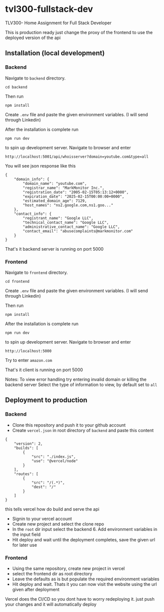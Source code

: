 # tvl300-fullstack-dev

TLV300- Home Assignment for Full Stack Developer

This is production ready just change the proxy of the frontend to use the deployed version of the api

## Installation (local development)

### Backend

Navigate to `backend` directory.

```
cd backend
```

Then run

```
npm install
```

Create `.env` file and paste the given environment variables. (I will send through Linkedin)

After the installation is complete run

```
npm run dev
```

to spin up development server. Navigate to browser and enter

```
http://localhost:5001/api/whoisserver?domain=youtube.com&type=all
```

You will see json response like this

```
{
    "domain_info": {
        "domain_name": "youtube.com",
        "registrar_name": "MarkMonitor Inc.",
        "registration_date": "2005-02-15T05:13:12+0000",
        "expiration_date": "2025-02-15T00:00:00+0000",
        "estimated_domain_age": 7129,
        "host_names": "ns2.google.com,ns1.goo..."
    },
    "contact_info": {
        "registrant_name": "Google LLC",
        "technical_contact_name": "Google LLC",
        "administrative_contact_name": "Google LLC",
        "contact_email": "abusecomplaints@markmonitor.com"
    }
}
```

That's it backend server is running on port 5000

### Frontend

Navigate to `frontend` directory.

```
cd frontend
```

Create `.env` file and paste the given environment variables. (I will send through Linkedin)

Then run

```
npm install
```

After the installation is complete run

```
npm run dev
```

to spin up development server. Navigate to browser and enter

```
http://localhost:5000
```

Try to enter `amazon.com`

That's it client is running on port 5000

Notes:
To view error handling try entering invalid domain or killing the backend server
Select the type of information to view, by default set to `all`

## Deployment to production

### Backend

-   Clone this repository and push it to your github account
-   Create `vercel.json` in root directory of `backend` and paste this content

```
{
    "version": 2,
    "builds": [
        {
            "src": "./index.js",
            "use": "@vercel/node"
        }
    ],
    "routes": [
        {
            "src": "/(.*)",
            "dest": "/"
        }
    ]
}
```

this tells vercel how do build and serve the api

-   Signin to your vercel account
-   Create new project and select the clone repo
-   In the `root` dir input select the backend 6. Add environment variables in the input field
-   Hit deploy and wait until the deployment completes, save the given url for later use

### Frontend

-   Using the same repository, create new project in vercel
-   select the frontend dir as root directory
-   Leave the defaults as is but populate the required environment variables
-   Hit deploy and wait. Thats it you can now visit the website using the url given after deployment

Vercel does the CI/CD so you dont have to worry redeploying it. just push your changes and it will automatically deploy
